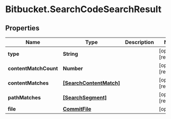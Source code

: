 # Bitbucket.SearchCodeSearchResult

## Properties

Name | Type | Description | Notes
------------ | ------------- | ------------- | -------------
**type** | **String** |  | [optional] [readonly] 
**contentMatchCount** | **Number** |  | [optional] [readonly] 
**contentMatches** | [**[SearchContentMatch]**](SearchContentMatch.md) |  | [optional] [readonly] 
**pathMatches** | [**[SearchSegment]**](SearchSegment.md) |  | [optional] [readonly] 
**file** | [**CommitFile**](CommitFile.md) |  | [optional] 


